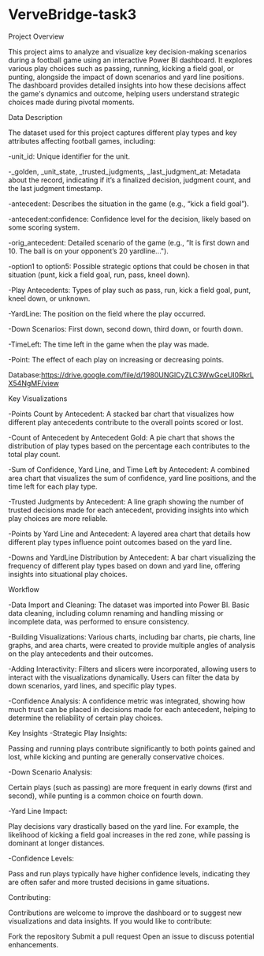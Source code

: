 # VerveBridge-task3


Project Overview


This project aims to analyze and visualize key decision-making scenarios during a football game using an interactive Power BI dashboard. It explores various play choices such as passing, running, kicking a field goal, or punting, alongside the impact of down scenarios and yard line positions. The dashboard provides detailed insights into how these decisions affect the game's dynamics and outcome, helping users understand strategic choices made during pivotal moments.

Data Description


The dataset used for this project captures different play types and key attributes affecting football games, including:

-unit_id: Unique identifier for the unit.

-_golden, _unit_state, _trusted_judgments, _last_judgment_at: Metadata about the record, indicating if it’s a finalized decision, judgment count, and the last judgment timestamp.

-antecedent: Describes the situation in the game (e.g., “kick a field goal”).

-antecedent:confidence: Confidence level for the decision, likely based on some scoring system.

-orig_antecedent: Detailed scenario of the game (e.g., “It is first down and 10. The ball is on your opponent’s 20 yardline...").

-option1 to option5: Possible strategic options that could be chosen in that situation (punt, kick a field goal, run, pass, kneel down).

-Play Antecedents: Types of play such as pass, run, kick a field goal, punt, kneel down, or unknown.

-YardLine: The position on the field where the play occurred.

-Down Scenarios: First down, second down, third down, or fourth down.

-TimeLeft: The time left in the game when the play was made.

-Point: The effect of each play on increasing or decreasing points.


Database:https://drive.google.com/file/d/1980UNGlCyZLC3WwGceUI0RkrLX54NgMF/view


Key Visualizations


-Points Count by Antecedent: A stacked bar chart that visualizes how different play antecedents contribute to the overall points scored or lost.

-Count of Antecedent by Antecedent Gold: A pie chart that shows the distribution of play types based on the percentage each contributes to the total play count.

-Sum of Confidence, Yard Line, and Time Left by Antecedent: A combined area chart that visualizes the sum of confidence, yard line positions, and the time left for each play type.

-Trusted Judgments by Antecedent: A line graph showing the number of trusted decisions made for each antecedent, providing insights into which play choices are more reliable.

-Points by Yard Line and Antecedent: A layered area chart that details how different play types influence point outcomes based on the yard line.

-Downs and YardLine Distribution by Antecedent: A bar chart visualizing the frequency of different play types based on down and yard line, offering insights into situational play choices.



Workflow


-Data Import and Cleaning: The dataset was imported into Power BI. Basic data cleaning, including column renaming and handling missing or incomplete data, was performed to ensure consistency.

-Building Visualizations: Various charts, including bar charts, pie charts, line graphs, and area charts, were created to provide multiple angles of analysis on the play antecedents and their outcomes.

-Adding Interactivity: Filters and slicers were incorporated, allowing users to interact with the visualizations dynamically. Users can filter the data by down scenarios, yard lines, and specific play types.

-Confidence Analysis: A confidence metric was integrated, showing how much trust can be placed in decisions made for each antecedent, helping to determine the reliability of certain play choices.



Key Insights
-Strategic Play Insights:

Passing and running plays contribute significantly to both points gained and lost, while kicking and punting are generally conservative choices.

-Down Scenario Analysis:

Certain plays (such as passing) are more frequent in early downs (first and second), while punting is a common choice on fourth down.

-Yard Line Impact:

Play decisions vary drastically based on the yard line. For example, the likelihood of kicking a field goal increases in the red zone, while passing is dominant at longer distances.

-Confidence Levels:

Pass and run plays typically have higher confidence levels, indicating they are often safer and more trusted decisions in game situations.



Contributing:

Contributions are welcome to improve the dashboard or to suggest new visualizations and data insights. If you would like to contribute:

Fork the repository
Submit a pull request
Open an issue to discuss potential enhancements.
